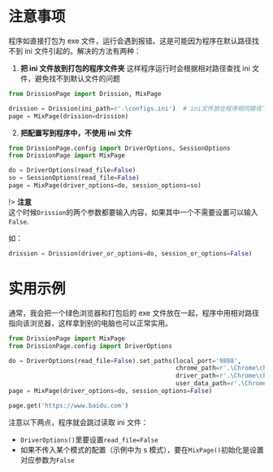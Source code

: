 # 注意事项

程序如直接打包为 exe 文件，运行会遇到报错。这是可能因为程序在默认路径找不到 ini 文件引起的。解决的方法有两种：

1. **把 ini 文件放到打包的程序文件夹**
   这样程序运行时会根据相对路径查找 ini 文件，避免找不到默认文件的问题

```python
from DrissionPage import Drission, MixPage

drission = Drission(ini_path=r'.\configs.ini')  # ini文件放在程序相同路径下
page = MixPage(drission=drission)
```

2. **把配置写到程序中，不使用 ini 文件**

```python
from DrissionPage.config import DriverOptions, SessionOptions
from DrissionPage import MixPage

do = DriverOptions(read_file=False)
so = SessionOptions(read_file=False)
page = MixPage(driver_options=do, session_options=so)
```

!> **注意** <br>这个时候`Drission`的两个参数都要输入内容，如果其中一个不需要设置可以输入`False`.

如：

```python
drission = Drission(driver_or_options=do, session_or_options=False)
```

# 实用示例

通常，我会把一个绿色浏览器和打包后的 exe 文件放在一起，程序中用相对路径指向该浏览器，这样拿到别的电脑也可以正常实用。

```python
from DrissionPage import MixPage
from DrissionPage.config import DriverOptions

do = DriverOptions(read_file=False).set_paths(local_port='9888',
                                              chrome_path=r'.\Chrome\chrome.exe',
                                              driver_path=r'.\Chrome\chromedriver.exe',
                                              user_data_path=r'.\Chrome\userData')
page = MixPage(driver_options=do, session_options=False)

page.get('https://www.baidu.com')
```

注意以下两点，程序就会跳过读取 ini 文件：

- `DriverOptions()`里要设置`read_file=False`
- 如果不传入某个模式的配置（示例中为 s 模式），要在`MixPage()`初始化是设置对应参数为`False`
